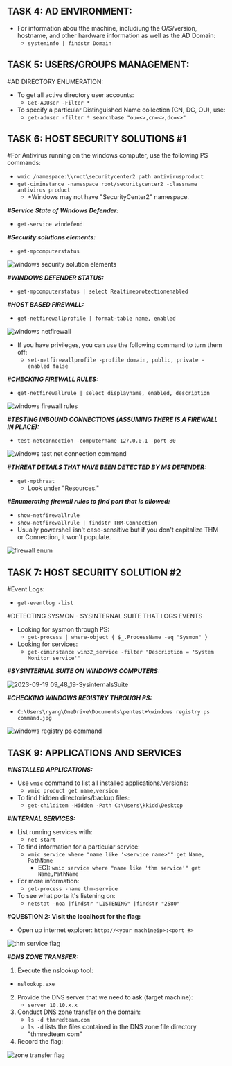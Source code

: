 ## **TASK 4: AD ENVIRONMENT:** 
- For information abou tthe machine, includiung the O/S/version, hostname, and other hardware information as well as the AD Domain: 
  - ```systeminfo | findstr Domain```

## **TASK 5: USERS/GROUPS MANAGEMENT:**
#AD DIRECTORY ENUMERATION: 
- To get all active directory user accounts: 
  - ```Get-ADUser -Filter *```
- To specify a particular Distinguished Name collection (CN, DC, OU), use: 
  - ```get-aduser -filter * searchbase "ou=<>,cn=<>,dc=<>" ```

## **TASK 6: HOST SECURITY SOLUTIONS #1**
#For Antivirus running on the windows computer, use the following PS commands: 
  - ```wmic /namespace:\\root\securitycenter2 path antivirusproduct```
  - ```get-ciminstance -namespace root/securitycenter2 -classname antivirus product```
    - *Windows may not have "SecurityCenter2" namespace.  
     
***#Service State of Windows Defender:*** 
- ```get-service windefend```  
  
***#Security solutions elements:*** 
- ```get-mpcomputerstatus```
  
![windows security solution elements](https://github.com/ryangreggw/THM-BOXES/assets/25268281/74bc9c50-b627-460b-aade-590222037d5d)


***#WINDOWS DEFENDER STATUS:*** 
- ```get-mpcomputerstatus | select Realtimeprotectionenabled```

***#HOST BASED FIREWALL:***   

- ```get-netfirewallprofile | format-table name, enabled```
 
![windows netfirewall](https://github.com/ryangreggw/THM-BOXES/assets/25268281/eae1f0e1-27da-4f78-b2c0-99803d4374a2)


- If you have privileges, you can use the following command to turn them off: 
  - ```set-netfirewallprofile -profile domain, public, private -enabled false```

***#CHECKING FIREWALL RULES:***  

- ```get-netfirewallrule | select displayname, enabled, description``` 

![windows firewall rules](https://github.com/ryangreggw/THM-BOXES/assets/25268281/e85b138f-5957-450e-820e-f6de3e3ae664)


***#TESTING INBOUND CONNECTIONS (ASSUMING THERE IS A FIREWALL IN PLACE):*** 
- ```test-netconnection -computername 127.0.0.1 -port 80```

![windows test net connection command](https://github.com/ryangreggw/THM-BOXES/assets/25268281/4b30c92d-3080-42db-9928-f02d09c4b8bb)


***#THREAT DETAILS THAT HAVE BEEN DETECTED BY MS DEFENDER:*** 
- ```get-mpthreat```
  - Look under "Resources."

***#Enumerating firewall rules to find port that is allowed:***
- ```show-netfirewallrule```
- ```show-netfirewallrule | findstr THM-Connection```
- Usually powershell isn't case-sensitive but if you don't capitalize THM or Connection, it won't populate. 

![firewall enum](https://github.com/ryangreggw/THM-BOXES/assets/25268281/74a4d72b-5c8a-4671-8c5d-49945fa4bb0e)


## **TASK 7: HOST SECURITY SOLUTION #2**

#Event Logs: 
- `get-eventlog -list`

#DETECTING SYSMON - SYSINTERNAL SUITE THAT LOGS EVENTS
- Looking for sysmon through PS:
  - `get-process | where-object { $_.ProcessName -eq "Sysmon" }`
- Looking for services: 
  - `get-ciminstance win32_service -filter "Description = 'System Monitor service'"`

***#SYSINTERNAL SUITE ON WINDOWS COMPUTERS:*** 

![2023-09-19 09_48_19-SysinternalsSuite](https://github.com/ryangreggw/THM-BOXES/assets/25268281/15652f25-b7c8-4cc5-b0f2-d603212f70d8)

***#CHECKING WINDOWS REGISTRY THROUGH PS:*** 
- `C:\Users\ryang\OneDrive\Documents\pentest+\windows registry ps command.jpg`

![windows registry ps command](https://github.com/ryangreggw/THM-BOXES/assets/25268281/f7040433-cb99-40c7-80ed-9e57520125b8)


## **TASK 9: APPLICATIONS AND SERVICES**

***#INSTALLED APPLICATIONS:***
- Use `wmic` command to list all installed applications/versions: 
  - ```wmic product get name,version```
- To find hidden directories/backup files: 
  - `get-childitem -Hidden -Path C:\Users\kkidd\Desktop`

***#INTERNAL SERVICES:*** 
- List running services with: 
  - ```net start```
- To find information for a particular service: 
  - `wmic service where "name like '<service name>'" get Name, PathName`
    - EG): `wmic service where "name like 'thm service'" get Name,PathName`
- For more information: 
  - `get-process -name thm-service`
- To see what ports it's listening on: 
  - `netstat -noa |findstr "LISTENING" |findstr "2580"`

**#QUESTION 2: Visit the localhost for the flag:** 
  - Open up internet explorer: `http://<your machineip>:<port #>`

![thm service flag](https://github.com/ryangreggw/THM-BOXES/assets/25268281/df48a94e-f074-4331-933d-e68095432eac)


***#DNS ZONE TRANSFER:*** 
1. Execute the nslookup tool: 
  - `nslookup.exe`
2. Provide the DNS server that we need to ask (target machine): 
   - `server 10.10.x.x`
3. Conduct DNS zone transfer on the domain: 
   - `ls -d thmredteam.com`
   - `ls -d` lists the files contained in the DNS zone file directory "thmredteam.com"
4. Record the flag: 

![zone transfer flag](https://github.com/ryangreggw/THM-BOXES/assets/25268281/369ceba4-b5ec-4792-bd51-90dd142f0b99)


